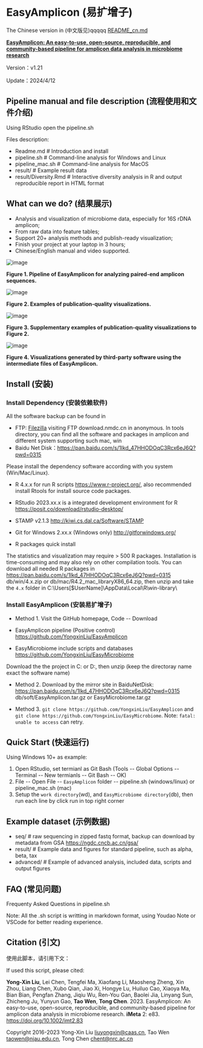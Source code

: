 # EasyAmplicon (易扩增子)

The Chinese version in (中文版见)qqqqq [README_cn.md](./README_cn.md)

[**EasyAmplicon: An easy-to-use, open-source, reproducible, and community-based pipeline for amplicon data analysis in microbiome research**](https://doi.org/10.1002/imt2.83)

Version：v1.21

Update：2024/4/12

## Pipeline manual and file description (流程使用和文件介绍)

Using RStudio open the pipeline.sh

Files description:

- Readme.md # Introduction and install
- pipeline.sh # Command-line analysis for Windows and Linux
- pipeline_mac.sh # Command-line analysis for MacOS
- result/ # Example result data
- result/Diversity.Rmd # Interactive diversity analysis in R and output reproducible report in HTML format

## What can we do? (结果展示)

- Analysis and visualization of microbiome data, especially for 16S rDNA amplicon;
- From raw data into feature tables;
- Support 20+ analysis methods and publish-ready visualization;
- Finish your project at your laptop in 3 hours;
- Chinese/English manual and video supported.

![image](http://www.imeta.science/github/EasyAmplicon/result/Figure1.jpg)

**Figure 1. Pipeline of EasyAmplicon for analyzing paired-end amplicon sequences.**

![image](http://www.imeta.science/github/EasyAmplicon/result/Figure2.jpg)

**Figure 2. Examples of publication-quality visualizations.**

![image](http://www.imeta.science/github/EasyAmplicon/result/Figure3.jpg)

**Figure 3. Supplementary examples of publication-quality visualizations to Figure 2.**

![image](http://www.imeta.science/github/EasyAmplicon/result/Figure4.jpg)

**Figure 4. Visualizations generated by third-party software using the intermediate files of EasyAmplicon.**


## Install (安装)

### Install Dependency (安装依赖软件)

All the software backup can be found in 

- FTP: [Filezilla](https://filezilla-project.org/index.php) visiting FTP download.nmdc.cn in anonymous. In tools directory, you can find all the software and packages in amplicon and different system supporting such mac, win
- Baidu Net Disk：https://pan.baidu.com/s/1Ikd_47HHODOqC3Rcx6eJ6Q?pwd=0315 

Please install the dependency software according with you system (Win/Mac/Linux).

- R 4.x.x for run R scripts https://www.r-project.org/, also recommended install Rtools for install source code packages.
- RStudio 2023.xx.x is a integrated development environment for R https://posit.co/download/rstudio-desktop/
- STAMP v2.1.3 http://kiwi.cs.dal.ca/Software/STAMP 
- Git for Windows 2.xx.x (Windows only) http://gitforwindows.org/

- R packages quick install

The statistics and visualization may require > 500 R packages. Installation is time-consuming and may also rely on other compilation tools. You can download all needed R packages in https://pan.baidu.com/s/1Ikd_47HHODOqC3Rcx6eJ6Q?pwd=0315 db/win/4.x.zip or db/mac/R4.2_mac_libraryX86_64.zip, then unzip and take the `4.x` folder in C:\Users\[$UserName]\AppData\Local\R\win-library\

### Install EasyAmplicon (安装易扩增子)

- Method 1. Visit the GitHub homepage, Code -- Download

- EasyAmplicon pipeline (Positive control) https://github.com/YongxinLiu/EasyAmplicon
- EasyMicrobiome include scripts and databases https://github.com/YongxinLiu/EasyMicrobiome

Download the the project in C: or D:, then unzip (keep the directoray name exact the software name)

- Method 2. Download by the mirror site in BaiduNetDisk: https://pan.baidu.com/s/1Ikd_47HHODOqC3Rcx6eJ6Q?pwd=0315 db/soft/EasyAmplicon.tar.gz or EasyMicrobiome.tar.gz

- Method 3. `git clone https://github.com/YongxinLiu/EasyAmplicon` and `git clone https://github.com/YongxinLiu/EasyMicrobiome`. Note: `fatal: unable to access` can retry.

## Quick Start (快速运行)

Using Windows 10+ as example:

1. Open RStudio, set termianl as Git Bash (Tools -- Global Options -- Terminal -- New termianls -- Git Bash -- OK)
2. File -- Open File -- `EasyAmplicon` folder -- pipeline.sh (windows/linux) or pipeline_mac.sh (mac)
3. Setup the `work directory`(wd), and `EasyMicrobiome directory`(db), then run each line by click run in top right corner

## Example dataset (示例数据)

- seq/ # raw sequencing in zipped fastq format, backup can download by metadata from GSA https://ngdc.cncb.ac.cn/gsa/
- result/ # Example data and figures for standard pipeline, such as alpha, beta, tax
- advanced/ # Example of advanced analysis, included data, scripts and output figures

## FAQ (常见问题)

Frequenty Asked Questions in pipeline.sh

Note: All the .sh script is writting in markdown format, using Youdao Note or VSCode for better reading experience.

## Citation (引文)

使用此脚本，请引用下文：

If used this script, please cited:

**Yong-Xin Liu**, Lei Chen, Tengfei Ma, Xiaofang Li, Maosheng Zheng, Xin Zhou, Liang Chen, Xubo Qian, Jiao Xi, Hongye Lu, Huiluo Cao, Xiaoya Ma, Bian Bian, Pengfan Zhang, Jiqiu Wu, Ren-You Gan, Baolei Jia, Linyang Sun, Zhicheng Ju, Yunyun Gao, **Tao Wen**, **Tong Chen**. 2023. EasyAmplicon: An easy-to-use, open-source, reproducible, and community-based pipeline for amplicon data analysis in microbiome research. **iMeta** 2: e83. https://doi.org/10.1002/imt2.83

Copyright 2016-2023 Yong-Xin Liu <liuyongxin@caas.cn>, Tao Wen <taowen@njau.edu.cn>, Tong Chen <chent@nrc.ac.cn>

